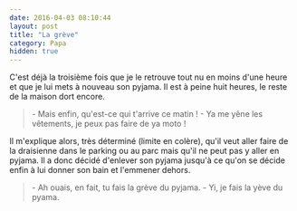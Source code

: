 ```yaml
---
date: 2016-04-03 08:10:44
layout: post
title: "La grève"
category: Papa
hidden: true
---
```


C'est déjà la troisième fois que je le retrouve tout nu en moins d'une heure et que je lui mets à nouveau son pyjama. Il est à peine huit heures, le reste de la maison dort encore.

> \- Mais enfin, qu'est-ce qui t'arrive ce matin !
> \- Ya me yêne les vêtements, je peux pas faire de ya moto !

Il m'explique alors, très déterminé (limite en colère), qu'il veut aller faire de la draisienne dans le parking ou au parc mais qu'il ne peut pas y aller en pyjama. Il a donc décidé d'enlever son pyjama jusqu'à ce qu'on se décide enfin à lui donner son bain et l'emmener dehors.

> \- Ah ouais, en fait, tu fais la grève du pyjama.
> \- Yi, je fais la yève du pyama.
